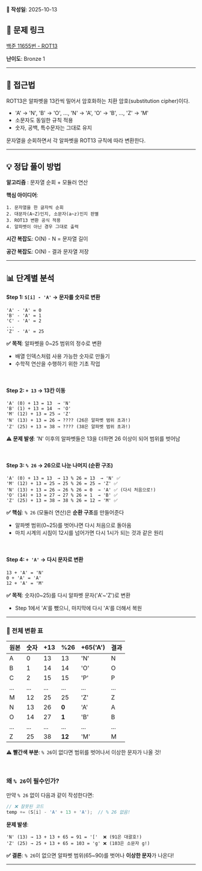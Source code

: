 **📅 작성일**: 2025-10-13

## 🔗 문제 링크

[백준 11655번 - ROT13](https://www.acmicpc.net/problem/11655)

**난이도**: Bronze 1

---

## 🤔 접근법

ROT13은 알파벳을 13칸씩 밀어서 암호화하는 치환 암호(substitution cipher)이다.

- 'A' → 'N', 'B' → 'O', ..., 'N' → 'A', 'O' → 'B', ..., 'Z' → 'M'
- 소문자도 동일한 규칙 적용
- 숫자, 공백, 특수문자는 그대로 유지

문자열을 순회하면서 각 알파벳을 ROT13 규칙에 따라 변환한다.

---

## 💡 정답 풀이 방법

**알고리즘** : 문자열 순회 + 모듈러 연산

**핵심 아이디어**:
```
1. 문자열을 한 글자씩 순회
2. 대문자(A~Z)인지, 소문자(a~z)인지 판별
3. ROT13 변환 공식 적용
4. 알파벳이 아닌 경우 그대로 출력
```

**시간 복잡도**: O(N) - N = 문자열 길이

**공간 복잡도**: O(N) - 결과 문자열 저장

---

## 📊 단계별 분석

#### **Step 1: `S[i] - 'A'`** → 문자를 숫자로 변환

```
'A' - 'A' = 0
'B' - 'A' = 1
'C' - 'A' = 2
...
'Z' - 'A' = 25
```

**✅ 목적**: 알파벳을 0~25 범위의 정수로 변환
- 배열 인덱스처럼 사용 가능한 숫자로 만들기
- 수학적 연산을 수행하기 위한 기초 작업

<br>

#### **Step 2: `+ 13`** → 13칸 이동

```
'A' (0) + 13 = 13  → 'N'
'B' (1) + 13 = 14  → 'O'
'M' (12) + 13 = 25 → 'Z'
'N' (13) + 13 = 26 → ???? (26은 알파벳 범위 초과!)
'Z' (25) + 13 = 38 → ???? (38은 알파벳 범위 초과!)
```

**⚠️ 문제 발생**: 'N' 이후의 알파벳들은 13을 더하면 26 이상이 되어 범위를 벗어남

<br>

#### **Step 3: `% 26`** → 26으로 나눈 나머지 (순환 구조)

```
'A' (0) + 13 = 13  → 13 % 26 = 13  → 'N' ✅
'M' (12) + 13 = 25 → 25 % 26 = 25 → 'Z' ✅
'N' (13) + 13 = 26 → 26 % 26 = 0  → 'A' ✅ (다시 처음으로!)
'O' (14) + 13 = 27 → 27 % 26 = 1  → 'B' ✅
'Z' (25) + 13 = 38 → 38 % 26 = 12 → 'M' ✅
```

**✅ 핵심**: `% 26` (모듈러 연산)은 **순환 구조**를 만들어준다
- 알파벳 범위(0~25)를 벗어나면 다시 처음으로 돌아옴
- 마치 시계의 시침이 12시를 넘어가면 다시 1시가 되는 것과 같은 원리

<br>

#### **Step 4: `+ 'A'`** → 다시 문자로 변환

```
13 + 'A' = 'N'
0 + 'A' = 'A'
12 + 'A' = 'M'
```

**✅ 목적**: 숫자(0~25)를 다시 알파벳 문자('A'~'Z')로 변환
- Step 1에서 'A'를 뺐으니, 마지막에 다시 'A'를 더해서 복원

---

### 📌 전체 변환 표

| 원본 | 숫자 | +13 | %26 | +65('A') | 결과 |
|------|------|-----|-----|----------|------|
| A    | 0    | 13  | 13  | 'N'      | N    |
| B    | 1    | 14  | 14  | 'O'      | O    |
| C    | 2    | 15  | 15  | 'P'      | P    |
| ...  | ...  | ... | ... | ...      | ...  |
| M    | 12   | 25  | 25  | 'Z'      | Z    |
| N    | 13   | 26  | **0**   | 'A'      | A    |
| O    | 14   | 27  | **1**   | 'B'      | B    |
| ...  | ...  | ... | ... | ...      | ...  |
| Z    | 25   | 38  | **12**  | 'M'      | M    |

**⚠️ 빨간색 부분**: `% 26`이 없다면 범위를 벗어나서 이상한 문자가 나올 것!

<br>

###  왜 `% 26`이 필수인가?

만약 `% 26` 없이 다음과 같이 작성한다면:

```cpp
// ❌ 잘못된 코드
temp += (S[i] - 'A' + 13 + 'A');  // % 26 없음!
```

**문제 발생**:
```
'N' (13) → 13 + 13 + 65 = 91 = '['  ❌ (91은 대괄호!)
'Z' (25) → 25 + 13 + 65 = 103 = 'g' ❌ (103은 소문자 g!)
```

**✅ 결론**: `% 26`이 없으면 알파벳 범위(65~90)를 벗어나 **이상한 문자**가 나온다!

---